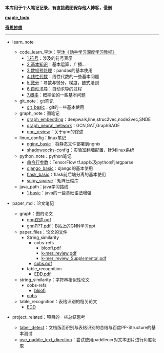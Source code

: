 **本库用于个人笔记记录，有直接截图保存他人博客，侵删**

**[maple_todo](./todo.md)**

**[奇思妙想](./thinking.md)**

<hr>

- learn_note
  - code_learn_李沐：[李沐《动手学习深度学习教程》](https://zh-v2.d2l.ai/)
    - [1.符号](./learn_note/code_learn_李沐/1.符号.md)：涉及的符号表示
    - [2.基本知识](./learn_note/code_learn_李沐/2.基本知识.ipynb)：基本运算，广播...
    - [3.数据预处理](./learn_note/code_learn_李沐/3.数据预处理.ipynb)：pandas的基本使用
    - [4.线性代数](./learn_note/code_learn_李沐/4.线性代数.ipynb)：线性代数的一些基本问题
    - [5.微分](./learn_note/code_learn_李沐/5.微分.ipynb)：导数与微分，梯度，链式法则
    - [6.自动求导](./learn_note/code_learn_李沐/6.自动求导.ipynb)：自动求导的过程
    - [7.概率](./learn_note/code_learn_李沐/7.概率.ipynb)：概率论的一些基本问题
  - git_note：git笔记
    - [git_basic](./learn_note/git_note/git_basic.md)：git的一些基本使用
  - graph_note：图笔记
    - [graph_embedding](./learn_note/graph_note/2_graph_embedding.md)：deepwalk,line,struc2vec,node2vec,SNDE
    - [graph_neural_network](./learn_note/graph_note/3_graph_neural_network.md)：GCN,GAT,GraphSAGE
    - [gnn_review](./learn_note/graph_note/gnn_review.md)：关于gnn的综述
  - linux_config：linux笔记
    - [nginx_basic](./learn_note/linux_config/nginx_basic.md)：将静态文件部署到ngnix
    - [shadowsocks-config](./learn_note/linux_config/shadowsocks-config.md)：实验室翻墙配置，针对linux系统
  - python_note：python笔记
    - [命令行参数](./learn_note/python_note/命令行参数.md)：TensorFlow tf.app以及python的argparse
    - [django_basic](./learn_note/python_note/django_basic.md)：django的基本使用
    - [flask_basic](./learn_note/python_note/flask_basic.md)：flask前后端分离的基本使用
    - [scipy_sparse](./learn_note/python_note/scipy_sparse库.md)：矩阵压缩库
  - java_path：java学习路线
    - [1 basic](./learn_note/java_path/1%20basic.md)：java的一些基础语法增强

- paper_md：论文笔记
  - graph：图的论文
    - [gnn综述.pdf](./paper_md/graph/gnn_review.pdf)
    - [gnnPPT.pdf](./paper_md/graph/GNN-basic-powerpoint.pdf)：B站上的GNN学习ppt
  - paper_files：论文的文件
    - String_similarity
      - cobs-refs
        - [bloofi.pdf](./paper_md/paper_files/string_similarity/cobs-refs/bloofi.pdf)
        - [k-mer_review.pdf](./paper_md/paper_files/string_similarity/cobs-refs/k-mer_review.pdf)
        - [k-mer_review_Supplemental.pdf](paper_md/paper_files/string_similarity/cobs-refs/k-mer_Supplemental.pdf)
      - [cobs.pdf](paper_md/paper_files/string_similarity/cobs.pdf)
    - table_recognition
      - [EDD.pdf](./paper_md/paper_files/table_recognition/EDD.pdfD)
  - string_similarity：字符串相似性论文
    - cobs-refs
      - [bloofi](./paper_md/string_similarity/cobs-refs/bloofi.md)
    - [cobs](./paper_md/string_similarity/cobs.md)
  - table_recognition：表格识别的相关论文
    - [EDD](./paper_md/table_recognition/EDD.md)

- project_related：项目的一些总结思考
  - [tabel_detect](./project_related/table_detect.md)：文档版面识别与表格识别的总结与百度PP-Structure的基本测试
  - [use_paddle_text_direction](./project_related/use_paddle_text_direction.md)：尝试使用paddleocr对文本图片进行角度获取
